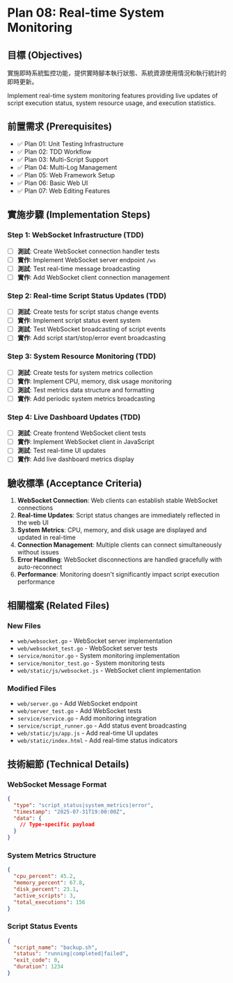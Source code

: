 # Plan 08: Real-time System Monitoring

## 目標 (Objectives)

實施即時系統監控功能，提供實時腳本執行狀態、系統資源使用情況和執行統計的即時更新。

Implement real-time system monitoring features providing live updates of script execution status, system resource usage, and execution statistics.

## 前置需求 (Prerequisites)

- ✅ Plan 01: Unit Testing Infrastructure
- ✅ Plan 02: TDD Workflow
- ✅ Plan 03: Multi-Script Support
- ✅ Plan 04: Multi-Log Management
- ✅ Plan 05: Web Framework Setup
- ✅ Plan 06: Basic Web UI
- ✅ Plan 07: Web Editing Features

## 實施步驟 (Implementation Steps)

### Step 1: WebSocket Infrastructure (TDD)
- [ ] **測試**: Create WebSocket connection handler tests
- [ ] **實作**: Implement WebSocket server endpoint `/ws`
- [ ] **測試**: Test real-time message broadcasting
- [ ] **實作**: Add WebSocket client connection management

### Step 2: Real-time Script Status Updates (TDD)
- [ ] **測試**: Create tests for script status change events
- [ ] **實作**: Implement script status event system
- [ ] **測試**: Test WebSocket broadcasting of script events
- [ ] **實作**: Add script start/stop/error event broadcasting

### Step 3: System Resource Monitoring (TDD)
- [ ] **測試**: Create tests for system metrics collection
- [ ] **實作**: Implement CPU, memory, disk usage monitoring
- [ ] **測試**: Test metrics data structure and formatting
- [ ] **實作**: Add periodic system metrics broadcasting

### Step 4: Live Dashboard Updates (TDD)
- [ ] **測試**: Create frontend WebSocket client tests
- [ ] **實作**: Implement WebSocket client in JavaScript
- [ ] **測試**: Test real-time UI updates
- [ ] **實作**: Add live dashboard metrics display

## 驗收標準 (Acceptance Criteria)

1. **WebSocket Connection**: Web clients can establish stable WebSocket connections
2. **Real-time Updates**: Script status changes are immediately reflected in the web UI
3. **System Metrics**: CPU, memory, and disk usage are displayed and updated in real-time
4. **Connection Management**: Multiple clients can connect simultaneously without issues
5. **Error Handling**: WebSocket disconnections are handled gracefully with auto-reconnect
6. **Performance**: Monitoring doesn't significantly impact script execution performance

## 相關檔案 (Related Files)

### New Files
- `web/websocket.go` - WebSocket server implementation
- `web/websocket_test.go` - WebSocket server tests
- `service/monitor.go` - System monitoring implementation
- `service/monitor_test.go` - System monitoring tests
- `web/static/js/websocket.js` - WebSocket client implementation

### Modified Files
- `web/server.go` - Add WebSocket endpoint
- `web/server_test.go` - Add WebSocket tests
- `service/service.go` - Add monitoring integration
- `service/script_runner.go` - Add status event broadcasting
- `web/static/js/app.js` - Add real-time UI updates
- `web/static/index.html` - Add real-time status indicators

## 技術細節 (Technical Details)

### WebSocket Message Format
```json
{
  "type": "script_status|system_metrics|error",
  "timestamp": "2025-07-31T19:00:00Z",
  "data": {
    // Type-specific payload
  }
}
```

### System Metrics Structure
```json
{
  "cpu_percent": 45.2,
  "memory_percent": 67.8,
  "disk_percent": 23.1,
  "active_scripts": 3,
  "total_executions": 156
}
```

### Script Status Events
```json
{
  "script_name": "backup.sh",
  "status": "running|completed|failed",
  "exit_code": 0,
  "duration": 1234
}
```
